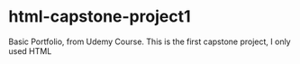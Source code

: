 # html-capstone-project1
Basic Portfolio, from Udemy Course. This is the first capstone project, I only used HTML
